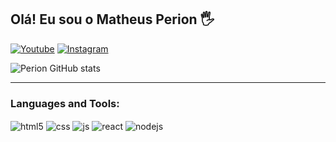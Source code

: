 ## Olá! Eu sou o Matheus Perion 🖐️


[![Youtube](https://img.shields.io/badge/YouTube-FF0000?style=for-the-badge&logo=youtube&logoColor=white)](https://youtube.com/c/sujeitoprogramador)
[![Instagram](https://img.shields.io/badge/Instagram-E4405F?style=for-the-badge&logo=instagram&logoColor=white)](https://instagram.com/sujeitoprogramador)


![Perion GitHub stats](https://github-readme-stats.vercel.app/api?username=matheusperion&show_icons=true&theme=tokyonight&count_private=true)
_________________________________________________________________________________________________________________________________________________________________________

### Languages and Tools:

<div style="display: inline_block">
  <img align="center" alt="html5" src="https://img.shields.io/badge/HTML5-E34F26?style=for-the-badge&logo=html5&logoColor=white" />
  <img align="center" alt="css" src="https://img.shields.io/badge/CSS3-1572B6?style=for-the-badge&logo=css3&logoColor=white" />
  <img align="center" alt="js" src="https://img.shields.io/badge/JavaScript-F7DF1E?style=for-the-badge&logo=javascript&logoColor=black" />
  <img align="center" alt="react" src="https://img.shields.io/badge/React-20232A?style=for-the-badge&logo=react&logoColor=61DAFB" />
  <img align="center" alt="nodejs" src="https://img.shields.io/badge/Node.js-43853D?style=for-the-badge&logo=node.js&logoColor=white" />
</div><br/>


